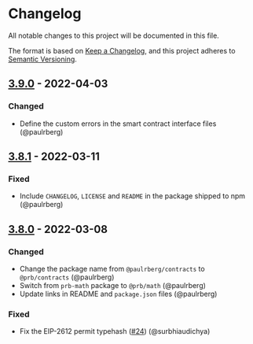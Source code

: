 # Changelog

All notable changes to this project will be documented in this file.

The format is based on [Keep a Changelog](https://keepachangelog.com/en/1.0.0/), and this project adheres to [Semantic Versioning](https://semver.org/spec/v2.0.0.html).

## [3.9.0] - 2022-04-03

### Changed

- Define the custom errors in the smart contract interface files (@paulrberg)

## [3.8.1] - 2022-03-11

### Fixed

- Include `CHANGELOG`, `LICENSE` and `README` in the package shipped to npm (@paulrberg)

## [3.8.0] - 2022-03-08

### Changed

- Change the package name from `@paulrberg/contracts` to `@prb/contracts` (@paulrberg)
- Switch from `prb-math` package to `@prb/math` (@paulrberg)
- Update links in README and `package.json` files (@paulrberg)

### Fixed

- Fix the EIP-2612 permit typehash ([#24](https://github.com/paulrberg/prb-contracts/pull/24)) (@surbhiaudichya)

[3.9.0]: https://github.com/paulrberg/prb-contracts/compare/v3.8.0...v3.8.1
[3.8.1]: https://github.com/paulrberg/prb-contracts/compare/v3.8.0...v3.8.1
[3.8.0]: https://github.com/paulrberg/prb-contracts/releases/tag/v3.8.0
